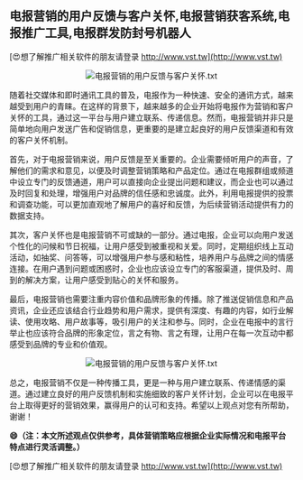 ## **电报营销的用户反馈与客户关怀,电报营销获客系统,电报推广工具,电报群发防封号机器人**

[😍想了解推广相关软件的朋友请登录 http://www.vst.tw](http://www.vst.tw)

 <center><img src="https://vst.tw/MP4/tuiguang/png/6.png" alt="电报营销的用户反馈与客户关怀.txt"></center>

随着社交媒体和即时通讯工具的普及，电报作为一种快速、安全的通讯方式，越来越受到用户的青睐。在这样的背景下，越来越多的企业开始将电报作为营销和客户关怀的工具，通过这一平台与用户建立联系、传递信息。然而，电报营销并非只是简单地向用户发送广告和促销信息，更重要的是建立起良好的用户反馈渠道和有效的客户关怀机制。

首先，对于电报营销来说，用户反馈是至关重要的。企业需要倾听用户的声音，了解他们的需求和意见，以便及时调整营销策略和产品定位。通过在电报群组或频道中设立专门的反馈通道，用户可以直接向企业提出问题和建议，而企业也可以通过及时回复和处理，增强用户对品牌的信任感和忠诚度。此外，利用电报提供的投票和调查功能，可以更加直观地了解用户的喜好和反馈，为后续营销活动提供有力的数据支持。

其次，客户关怀也是电报营销不可或缺的一部分。通过电报，企业可以向用户发送个性化的问候和节日祝福，让用户感受到被重视和关爱。同时，定期组织线上互动活动，如抽奖、问答等，可以增强用户参与感和粘性，培养用户与品牌之间的情感连接。在用户遇到问题或困惑时，企业也应该设立专门的客服渠道，提供及时、周到的解决方案，让用户感受到贴心的关怀和服务。

最后，电报营销也需要注重内容价值和品牌形象的传播。除了推送促销信息和产品资讯，企业还应该结合行业趋势和用户需求，提供有深度、有趣的内容，如行业解读、使用攻略、用户故事等，吸引用户的关注和参与。同时，企业在电报中的言行举止也应该符合品牌的形象定位，言之有物、言之有理，让用户在每一次互动中都感受到品牌的专业和价值观。

 <center><img src="https://vst.tw/MP4/tuiguang/png/0.png" alt="电报营销的用户反馈与客户关怀.txt"></center>

总之，电报营销不仅是一种传播工具，更是一种与用户建立联系、传递情感的渠道。通过建立良好的用户反馈机制和实施细致的客户关怀计划，企业可以在电报平台上取得更好的营销效果，赢得用户的认可和支持。希望以上观点对您有所帮助，谢谢！

**😄（注：本文所述观点仅供参考，具体营销策略应根据企业实际情况和电报平台特点进行灵活调整。）**

[😍想了解推广相关软件的朋友请登录 http://www.vst.tw](http://www.vst.tw)



